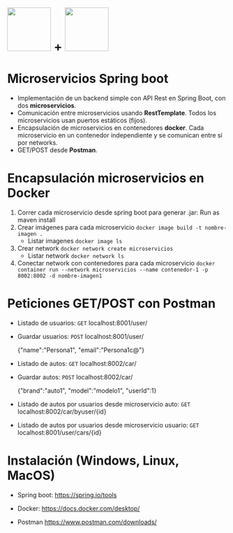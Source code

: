 # <img src="https://user-images.githubusercontent.com/66185308/188510672-82d8b4f3-a867-4f1c-93f3-52ebf4a8d766.png" width="100">  **+** <img src="https://user-images.githubusercontent.com/66185308/188510635-6dcedd41-cc12-48ac-a4f3-5685a892d169.png" width="100">   



# Microservicios Spring boot

- Implementación de un backend simple con API Rest en Spring Boot, con dos **microservicios**.
- Comunicación entre microservicios usando **RestTemplate**. Todos los microservicios usan puertos estáticos (fijos).
- Encapsulación de microservicios en contenedores **docker**. Cada microservicio en un contenedor independiente y se comunican entre sí por networks.
- GET/POST desde **Postman**.

# Encapsulación microservicios en Docker


1. Correr cada microservicio desde spring boot para generar .jar:  Run as maven install
2. Crear imágenes para cada microservicio `docker image build -t nombre-imagen .`
    - Listar imagenes `docker image ls`
3. Crear network `docker network create microservicios`
    - Listar network `docker network ls`
4. Conectar network con contenedores para cada microservicio `docker container run --network microservicios --name contenedor-1 -p 8002:8002 -d nombre-imagen1`

# Peticiones GET/POST con Postman 

- Listado de usuarios: `GET` localhost:8001/user/
- Guardar usuarios: `POST` localhost:8001/user/ 

    {"name":"Persona1", "email":"Persona1c@"}
- Listado de autos: `GET` localhost:8002/car/
- Guardar autos: `POST` localhost:8002/car/ 

    {"brand":"auto1", "model":"modelo1", "userId":1}
- Listado de autos por usuarios desde microservicio auto: `GET` localhost:8002/car/byuser/{id}
- Listado de autos por usuarios desde microservicio usuario: `GET` localhost:8001/user/cars/{id}

# Instalación (Windows, Linux, MacOS)

- Spring boot:
https://spring.io/tools

- Docker:
https://docs.docker.com/desktop/

- Postman
https://www.postman.com/downloads/
